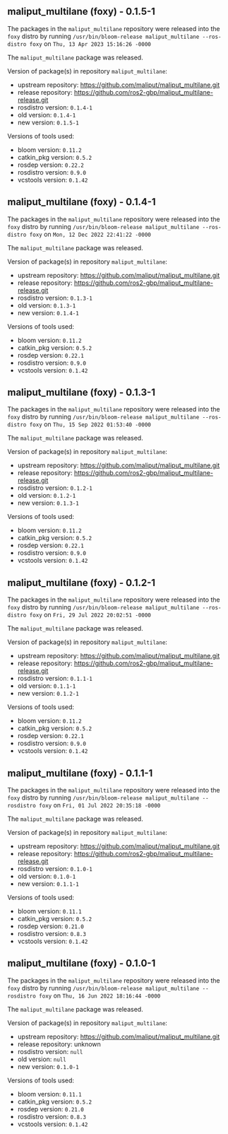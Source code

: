 ## maliput_multilane (foxy) - 0.1.5-1

The packages in the `maliput_multilane` repository were released into the `foxy` distro by running `/usr/bin/bloom-release maliput_multilane --ros-distro foxy` on `Thu, 13 Apr 2023 15:16:26 -0000`

The `maliput_multilane` package was released.

Version of package(s) in repository `maliput_multilane`:

- upstream repository: https://github.com/maliput/maliput_multilane.git
- release repository: https://github.com/ros2-gbp/maliput_multilane-release.git
- rosdistro version: `0.1.4-1`
- old version: `0.1.4-1`
- new version: `0.1.5-1`

Versions of tools used:

- bloom version: `0.11.2`
- catkin_pkg version: `0.5.2`
- rosdep version: `0.22.2`
- rosdistro version: `0.9.0`
- vcstools version: `0.1.42`


## maliput_multilane (foxy) - 0.1.4-1

The packages in the `maliput_multilane` repository were released into the `foxy` distro by running `/usr/bin/bloom-release maliput_multilane --ros-distro foxy` on `Mon, 12 Dec 2022 22:41:22 -0000`

The `maliput_multilane` package was released.

Version of package(s) in repository `maliput_multilane`:

- upstream repository: https://github.com/maliput/maliput_multilane.git
- release repository: https://github.com/ros2-gbp/maliput_multilane-release.git
- rosdistro version: `0.1.3-1`
- old version: `0.1.3-1`
- new version: `0.1.4-1`

Versions of tools used:

- bloom version: `0.11.2`
- catkin_pkg version: `0.5.2`
- rosdep version: `0.22.1`
- rosdistro version: `0.9.0`
- vcstools version: `0.1.42`


## maliput_multilane (foxy) - 0.1.3-1

The packages in the `maliput_multilane` repository were released into the `foxy` distro by running `/usr/bin/bloom-release maliput_multilane --ros-distro foxy` on `Thu, 15 Sep 2022 01:53:40 -0000`

The `maliput_multilane` package was released.

Version of package(s) in repository `maliput_multilane`:

- upstream repository: https://github.com/maliput/maliput_multilane.git
- release repository: https://github.com/ros2-gbp/maliput_multilane-release.git
- rosdistro version: `0.1.2-1`
- old version: `0.1.2-1`
- new version: `0.1.3-1`

Versions of tools used:

- bloom version: `0.11.2`
- catkin_pkg version: `0.5.2`
- rosdep version: `0.22.1`
- rosdistro version: `0.9.0`
- vcstools version: `0.1.42`


## maliput_multilane (foxy) - 0.1.2-1

The packages in the `maliput_multilane` repository were released into the `foxy` distro by running `/usr/bin/bloom-release maliput_multilane --ros-distro foxy` on `Fri, 29 Jul 2022 20:02:51 -0000`

The `maliput_multilane` package was released.

Version of package(s) in repository `maliput_multilane`:

- upstream repository: https://github.com/maliput/maliput_multilane.git
- release repository: https://github.com/ros2-gbp/maliput_multilane-release.git
- rosdistro version: `0.1.1-1`
- old version: `0.1.1-1`
- new version: `0.1.2-1`

Versions of tools used:

- bloom version: `0.11.2`
- catkin_pkg version: `0.5.2`
- rosdep version: `0.22.1`
- rosdistro version: `0.9.0`
- vcstools version: `0.1.42`


## maliput_multilane (foxy) - 0.1.1-1

The packages in the `maliput_multilane` repository were released into the `foxy` distro by running `/usr/bin/bloom-release maliput_multilane --rosdistro foxy` on `Fri, 01 Jul 2022 20:35:18 -0000`

The `maliput_multilane` package was released.

Version of package(s) in repository `maliput_multilane`:

- upstream repository: https://github.com/maliput/maliput_multilane.git
- release repository: https://github.com/ros2-gbp/maliput_multilane-release.git
- rosdistro version: `0.1.0-1`
- old version: `0.1.0-1`
- new version: `0.1.1-1`

Versions of tools used:

- bloom version: `0.11.1`
- catkin_pkg version: `0.5.2`
- rosdep version: `0.21.0`
- rosdistro version: `0.8.3`
- vcstools version: `0.1.42`


## maliput_multilane (foxy) - 0.1.0-1

The packages in the `maliput_multilane` repository were released into the `foxy` distro by running `/usr/bin/bloom-release maliput_multilane --rosdistro foxy` on `Thu, 16 Jun 2022 18:16:44 -0000`

The `maliput_multilane` package was released.

Version of package(s) in repository `maliput_multilane`:

- upstream repository: https://github.com/maliput/maliput_multilane.git
- release repository: unknown
- rosdistro version: `null`
- old version: `null`
- new version: `0.1.0-1`

Versions of tools used:

- bloom version: `0.11.1`
- catkin_pkg version: `0.5.2`
- rosdep version: `0.21.0`
- rosdistro version: `0.8.3`
- vcstools version: `0.1.42`



